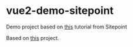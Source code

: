 # vue2-demo-sitepoint
Demo project based on [this](https://www.sitepoint.com/up-and-running-vue-js-2-0/) tutorial from Sitepoint

Based on [this](https://github.com/jackfranklin/vue2-demo-proj/) project. 